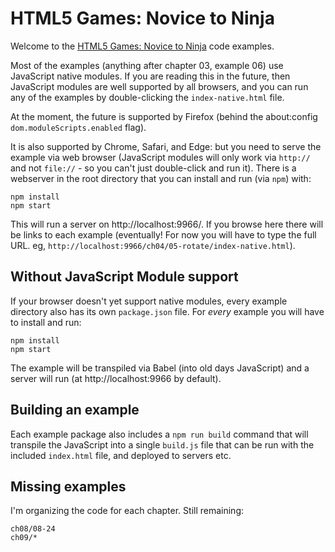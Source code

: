 # HTML5 Games: Novice to Ninja

Welcome to the [HTML5 Games: Novice to Ninja](https://www.sitepoint.com/premium/books/html5games1) code examples.

Most of the examples (anything after chapter 03, example 06) use JavaScript native modules. If you are reading this in the future, then JavaScript modules are well supported by all browsers, and you can run any of the examples by double-clicking the `index-native.html` file.

At the moment, the future is supported by Firefox (behind the about:config `dom.moduleScripts.enabled` flag).

It is also supported by Chrome, Safari, and Edge: but you need to serve the example via web browser (JavaScript modules will only work via `http://` and not `file://` - so you can't just double-click and run it). There is a webserver in the root directory that you can install and run (via `npm`) with:

```
npm install
npm start
```

This will run a server on http://localhost:9966/. If you browse here there will be links to each example (eventually! For now you will have to type the full URL. eg, `http://localhost:9966/ch04/05-rotate/index-native.html`).

## Without JavaScript Module support

If your browser doesn't yet support native modules, every example directory also has its own `package.json` file. For *every* example you will have to install and run:

```
npm install
npm start
```

The example will be transpiled via Babel (into old days JavaScript) and a server will run (at http://localhost:9966 by default).

## Building an example

Each example package also includes a `npm run build` command that will transpile the JavaScript into a single `build.js` file that can be run with the included `index.html` file, and deployed to servers etc.


## Missing examples

I'm organizing the code for each chapter. Still remaining:

```
ch08/08-24
ch09/*
```

